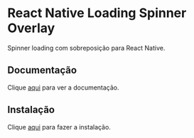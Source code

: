 # React Native Loading Spinner Overlay

Spinner loading com sobreposição para React Native.

## Documentação

Clique [aqui](https://github.com/joinspontaneous/react-native-loading-spinner-overlay) para ver a documentação.

## Instalação

Clique [aqui](https://www.npmjs.com/package/react-native-loading-spinner-overlay) para fazer a instalação.